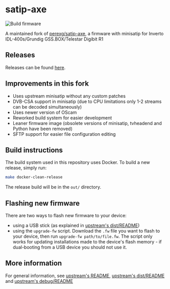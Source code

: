 # satip-axe

![Build firmware](https://github.com/Jalle19/satip-axe/workflows/Build%20firmware/badge.svg)

A maintained fork of [perexg/satip-axe](https://github.com/perexg/satip-axe), a firmware with minisatip for Inverto IDL-400s/Grundig GSS.BOX/Telestar Digibit R1

## Releases

Releases can be found [here](https://github.com/Jalle19/satip-axe/releases).

## Improvements in this fork

* Uses upstream minisatip without any custom patches
* DVB-CSA support in minisatip (due to CPU limitations only 1-2 streams can be decoded simultaneously)
* Uses newer version of OScam
* Reworked build system for easier development
* Leaner firmware image (obsolete versions of minisatip, tvheadend and Python have been removed)
* SFTP support for easier file configuration editing

## Build instructions

The build system used in this repository uses Docker. To build a new release, simply run:

```bash
make docker-clean-release
```

The release build will be in the `out/` directory.

## Flashing new firmware

There are two ways to flash new firmware to your device:

* using a USB stick (as explained in [upstream's dist/README](https://github.com/perexg/satip-axe/blob/master/dist/README))
* using the `upgrade-fw` script. Download the `.fw` file you want to flash to your device, then run `upgrade-fw path/to/file.fw`. The script only works for updating installations made to the device's flash memory - if dual-booting from a 
USB device you should not use it.

## More information

For general information, see [upstream's README](https://github.com/perexg/satip-axe#readme), [upstream's dist/README](https://github.com/perexg/satip-axe/blob/master/dist/README) and [upstream's debug/README](https://github.com/perexg/satip-axe/blob/master/debug/README.md)
